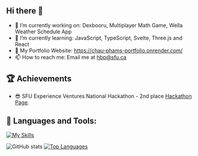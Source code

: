 Hi there 👋
- 

- 🔭 I’m currently working on: Dexbooru, Multiplayer Math Game, Wella Weather Schedule App
- 🌱 I’m currently learning: JavaScript, TypeScript, Svelte, Three.js and React
- 💬 My Portfolio Website: https://chau-phams-portfolio.onrender.com/
- 📫 How to reach me: Email me at hbp@sfu.ca

🏆 Achievements
- 
- 😎 SFU Experience Ventures National Hackathon - 2nd place [Hackathon Page](https://venturelabs.ca/sfu-students-pitch-their-way-to-the-top-with-their-wellness-app-concept/).


💬 Languages and Tools:
-
[![My Skills](https://skillicons.dev/icons?i=js,html,css,wasm,java,nodejs,figma,react,git,cpp,docker,c,ts,threejs,tailwind,svelte,py,r,prisma,postman,postgres,nextjs)](https://skillicons.dev)

![GitHub stats](https://github-readme-stats.vercel.app/api?username=ChauHPham&show_icons=true&theme=transparent) [![Top Languages](https://github-readme-stats.vercel.app/api/top-langs/?username=ChauHPham&layout=donut)](https://github.com/ChauHPham/github-readme-stats)

<!--
**Lepre-CHAU-n/Lepre-CHAU-n** is a ✨ _special_ ✨ repository because its `README.md` (this file) appears on your GitHub profile.

Here are some ideas to get you started:

- 🔭 I’m currently working on ...
- 🌱 I’m currently learning ...
- 👯 I’m looking to collaborate on ...
- 🤔 I’m looking for help with ...
- 💬 Ask me about ...
- 📫 How to reach me: ...
- 😄 Pronouns: ...
- ⚡ Fun fact: ...
-->
